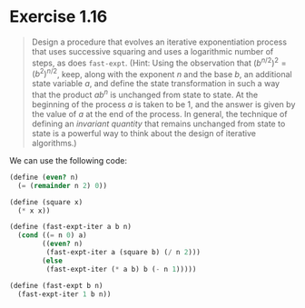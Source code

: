 # Exercise 1.16

> Design a procedure that evolves an iterative exponentiation process that uses successive squaring and uses a logarithmic number of steps, as does `fast-expt`.
> (Hint:
> Using the observation that $(b^{n / 2})^2 = (b^2)^{n / 2}$, keep, along with the exponent $n$ and the base $b$, an additional state variable $a$, and define the state transformation in such a way that the product $a b^n$ is unchanged from state to state.
> At the beginning of the process $a$ is taken to be $1$, and the answer is given by the value of $a$ at the end of the process.
> In general, the technique of defining an _invariant quantity_ that remains unchanged from state to state is a powerful way to think about the design of iterative algorithms.)



We can use the following code:
```scheme
(define (even? n)
  (= (remainder n 2) 0))

(define (square x)
  (* x x))

(define (fast-expt-iter a b n)
  (cond ((= n 0) a)
        ((even? n)
         (fast-expt-iter a (square b) (/ n 2)))
        (else
         (fast-expt-iter (* a b) b (- n 1)))))

(define (fast-expt b n)
  (fast-expt-iter 1 b n))
```
